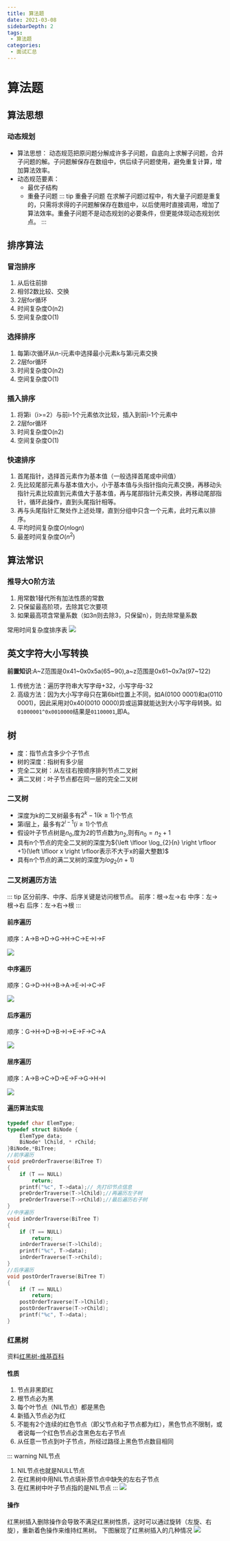 ```yaml
---
title: 算法题
date: 2021-03-08
sidebarDepth: 2
tags:
 - 算法题
categories:
 - 面试汇总
---
```

# 算法题
## 算法思想
### 动态规划
- 算法思想：
动态规范把原问题分解成许多子问题，自底向上求解子问题，合并子问题的解。子问题解保存在数组中，供后续子问题使用，避免重复计算，增加算法效率。
- 动态规范要素：
  - 最优子结构
  - 重叠子问题
::: tip 重叠子问题
在求解子问题过程中，有大量子问题是重复的，只需将求得的子问题解保存在数组中，以后使用时直接调用，增加了算法效率。重叠子问题不是动态规划的必要条件，但更能体现动态规划优点。
:::
## 排序算法
### 冒泡排序
1. 从后往前排
2. 相邻2数比较、交换
3. 2层for循环
4. 时间复杂度O(n2)
5. 空间复杂度O(1)
### 选择排序
1. 每第i次循环从n-i元素中选择最小元素k与第i元素交换
2. 2层for循环
3. 时间复杂度O(n2)
4. 空间复杂度O(1)
### 插入排序
1. 将第i（i>=2）与前i-1个元素依次比较，插入到前i-1个元素中
2. 2层for循环
3. 时间复杂度O(n2)
4. 空间复杂度O(1)
### 快速排序
1. 首尾指针，选择首元素作为基本值（一般选择首尾或中间值）
2. 先比较尾部元素与基本值大小，小于基本值与头指针指向元素交换，再移动头指针元素比较直到元素值大于基本值，再与尾部指针元素交换，再移动尾部指针，循环此操作，直到头尾指针相等。
3. 再与头尾指针汇聚处作上述处理，直到分组中只含一个元素，此时元素以排序。
4. 平均时间复杂度$O(n\log_{}{n} )$
5. 最差时间复杂度$O(n^2)$
## 算法常识
### 推导大O阶方法
   1. 用常数1替代所有加法性质的常数
   2. 只保留最高阶项，去除其它次要项
   3. 如果最高项含常量系数（如3n则去除3，只保留n），则去除常量系数

常用时间复杂度排序表
![](https://cdn.jsdelivr.net/gh/shuhaiwen/image-host/Img/c++/%E5%B8%B8%E7%94%A8%E5%A4%A7O%E6%97%B6%E9%97%B4%E5%A4%8D%E6%9D%82%E5%BA%A6%E6%8E%92%E5%BA%8F.png)
## 英文字符大小写转换
**前置知识**:A~Z范围是0x41~0x0x5a(65~90),a~z范围是0x61~0x7a(97~122)
1. 传统方法：遍历字符串大写字母+32，小写字母-32
2. 高级方法：因为大小写字母只在第6bit位置上不同，如A(0100 0001)和a(0110 0001)，因此采用对0x40(0010 0000)异或运算就能达到大小写字母转换。如`01000001^0x0010000`结果是`01100001`,即A。

## 树
- 度：指节点含多少个子节点
- 树的深度：指树有多少层
- 完全二叉树：从左往右按顺序排列节点二叉树
- 满二叉树：叶子节点都在同一层的完全二叉树
### 二叉树
- 深度为k的二叉树最多有$2^{k}-1(k\ge 1)$个节点
- 第i层上，最多有$2^{i-1}(i\ge1)$个节点
- 假设叶子节点树是$n_{0}$,度为2的节点数为$n_{2}$,则有$n_{0}=n_{2}+1$
- 具有n个节点的完全二叉树的深度为${\left \lfloor \log_{2}{n}  \right \rfloor +1}(\left \lfloor x \right \rfloor表示不大于x的最大整数)$
- 具有n个节点的满二叉树的深度为$log_{2}{(n+1)}$
### 二叉树遍历方法
::: tip
区分前序、中序、后序关键是访问根节点。
前序：根->左->右
中序：左->根->右
后序：左->右->根
:::
#### 前序遍历
顺序：A->B->D->G->H->C->E->I->F

![](https://cdn.jsdelivr.net/gh/shuhaiwen/image-host/Img/data%20structure/%E4%BA%8C%E5%8F%89%E6%A0%91-%E5%89%8D%E5%BA%8F%E9%81%8D%E5%8E%86.png)
#### 中序遍历
顺序：G->D->H->B->A->E->I->C->F

![](https://cdn.jsdelivr.net/gh/shuhaiwen/image-host/Img/data%20structure/%E4%BA%8C%E5%8F%89%E6%A0%91-%E4%B8%AD%E5%BA%8F%E9%81%8D%E5%8E%86.png)
#### 后序遍历
顺序：G->H->D->B->I->E->F->C->A

![](https://cdn.jsdelivr.net/gh/shuhaiwen/image-host/Img/data%20structure/%E4%BA%8C%E5%8F%89%E6%A0%91-%E5%90%8E%E5%BA%8F%E9%81%8D%E5%8E%86.png)
#### 层序遍历
顺序：A->B->C->D->E->F->G->H->I

![](https://cdn.jsdelivr.net/gh/shuhaiwen/image-host/Img/data%20structure/%E4%BA%8C%E5%8F%89%E6%A0%91-%E5%B1%82%E5%BA%8F%E9%81%8D%E5%8E%86.png)
#### 遍历算法实现
```cpp
typedef char ElemType;
typedef struct BiNode {
	ElemType data;
	BiNode* lChild, * rChild;
}BiNode,*BiTree;
//前序遍历
void preOrderTraverse(BiTree T)
{
	if (T == NULL)
		return;
	printf("%c", T->data);// 先打印节点信息
	preOrderTraverse(T->lChild);//再遍历左子树
	preOrderTraverse(T->rChild);//最后遍历右子树
}
//中序遍历
void inOrderTraverse(BiTree T)
{
	if (T == NULL)
		return;
	inOrderTraverse(T->lChild);
	printf("%c", T->data);
	inOrderTraverse(T->rChild);
}
//后序遍历
void postOrderTraverse(BiTree T)
{
	if (T == NULL)
		return;
	postOrderTraverse(T->lChild);
	postOrderTraverse(T->rChild);
	printf("%c", T->data);
}
```
### 红黑树
资料[红黑树-维基百科](https://zh.wikipedia.org/wiki/%E7%BA%A2%E9%BB%91%E6%A0%91)
#### 性质
1. 节点非黑即红
2. 根节点必为黑
3. 每个叶节点（NIL节点）都是黑色
4. 新插入节点必为红
5. 不能有2个连续的红色节点（即父节点和子节点都为红），黑色节点不限制，或者说每一个红色节点必含黑色左右子节点
6. 从任意一节点到叶子节点，所经过路径上黑色节点数目相同

::: warning NIL节点
1. NIL节点也就是NULL节点
2. 在红黑树中用NIL节点填补原节点中缺失的左右子节点
3. 在红黑树中叶子节点指的是NIL节点
:::
![](https://cdn.jsdelivr.net/gh/shuhaiwen/image-host/Img/data%20structure/Red-black_tree_example.svg)
#### 操作
红黑树插入删除操作会导致不满足红黑树性质，这时可以通过旋转（左旋、右旋），重新着色操作来维持红黑树。
下图展现了红黑树插入的几种情况
![](https://cdn.jsdelivr.net/gh/shuhaiwen/image-host/Img/data%20structure/%E7%BA%A2%E9%BB%91%E6%A0%91%E6%8F%92%E5%85%A5%E6%83%85%E6%99%AF.png)
